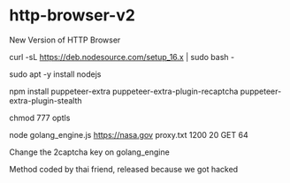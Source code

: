 # http-browser-v2
New Version of HTTP Browser


curl -sL https://deb.nodesource.com/setup_16.x | sudo bash -

sudo apt -y install nodejs

npm install puppeteer-extra puppeteer-extra-plugin-recaptcha puppeteer-extra-plugin-stealth

chmod 777 optls

node golang_engine.js https://nasa.gov proxy.txt 1200 20 GET 64

Change the 2captcha key on golang_engine

Method coded by thai friend, released because we got hacked
